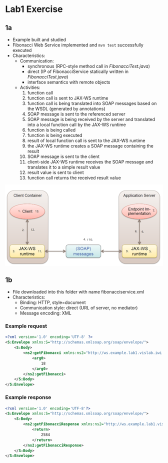 # Lab1 Exercise

## 1a
- Example built and studied
- Fibonacci Web Service implemented and `mvn test` successfully executed
- Characteristics:
    - Communication:
        - synchronous (RPC-style method call in _FibonacciTest.java_)
        - direct (IP of FibonacciService statically written in _FibonacciTest.java_)
        - interface semantics with remote objects
    - Activities:
        1. function call
        2. function call is sent to JAX-WS runtime
        3. function call is being translated into SOAP messages based on the WSDL (generated by annotations)
        4. SOAP message is sent to the referenced server
        5. SOAP message is being received by the server and translated into a local function call by the JAX-WS runtime
        6. function is being called
        7. function is being executed
        8. result of local function call is sent to the JAX-WS runtime
        9. the JAX-WS runtime creates a SOAP message containing the result
        10. SOAP message is sent to the client
        11. client-side JAX-WS runtime receives the SOAP message and translates it to a simple result value
        12. result value is sent to client
        13. function call returns the received result value
        
![Architecture](./architecture.png)

## 1b

- File downloaded into this folder with name fibonacciservice.xml
- Characteristics:
    - Binding: HTTP, style=document
    - Communication style: direct (URL of server, no mediator)
    - Message encoding: XML

### Example request
```xml
<?xml version='1.0' encoding='UTF-8' ?>
<S:Envelope xmlns:S="http://schemas.xmlsoap.org/soap/envelope/">
    <S:Body>
        <ns2:getFibonacci xmlns:ns2="http://ws.example.lab1.vislab.iwi.hska.de/">
            <arg0>
                18
            </arg0>
        </ns2:getFibonacci>
    </S:Body>
</S:Envelope>

```

### Example response
```xml
<?xml version='1.0' encoding='UTF-8'?>
<S:Envelope xmlns:S="http://schemas.xmlsoap.org/soap/envelope/">
    <S:Body>
        <ns2:getFibonacciResponse xmlns:ns2="http://ws.example.lab1.vislab.iwi.hska.de/">
            <return>
                2584
            </return>
        </ns2:getFibonacciResponse>
    </S:Body>
</S:Envelope>
```